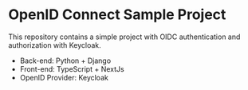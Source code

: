 # OpenID Connect Sample Project

This repository contains a simple project with OIDC authentication and authorization with Keycloak.

- Back-end: Python + Django
- Front-end: TypeScript + NextJs
- OpenID Provider: Keycloak  
